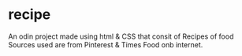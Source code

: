 # recipe
An odin project made using html & CSS that consit of Recipes of food 
Sources used are from Pinterest & Times Food onb internet.